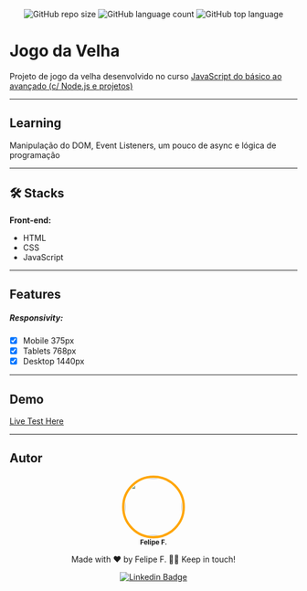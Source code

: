 <div align="center">

 <!-- :uk: [English version](/Readme/README-en.md) / [Pt-BR version](../README.md) -->
<!-- 
 <img src="https://raw.githubusercontent.com/felpfsf/mission-space-explorers/master/design/banner.png" style="border-top-left-radius: 10px; border-top-right-radius: 10px"> -->
 

  ![GitHub repo size](https://img.shields.io/github/repo-size/felpfsf/mission-space-explorers) ![GitHub language count](https://img.shields.io/github/languages/count/felpfsf/mission-space-explorers) ![GitHub top language](https://img.shields.io/github/languages/top/felpfsf/mission-space-explorers)

</div>

# Jogo da Velha

Projeto de jogo da velha desenvolvido no curso [JavaScript do básico ao avançado (c/ Node.js e projetos)](https://www.udemy.com/course/javascript-do-basico-ao-avancado-com-node-e-projetos)

---

## Learning

Manipulação do DOM, Event Listeners, um pouco de async e lógica de programação

---

## 🛠 Stacks

**Front-end:**

- HTML
- CSS
- JavaScript
  
---

## Features

##### Responsivity:
- [x] Mobile 375px
- [x] Tablets 768px
- [x] Desktop 1440px

---

## Demo

[Live Test Here]()

---

## Autor

<div align='center'>

 <img style="border:4px solid orange; border-radius: 100%; padding:1px;" src="https://github.com/felpfsf.png" width="100px;" alt=""/>
 <br />
 <sub><b>Felipe F.</b></sub>

Made with ❤️ by Felipe F. 👋🏽 Keep in touch!

[![Linkedin Badge](https://img.shields.io/badge/-Felipe-blue?style=flat-square&logo=Linkedin&logoColor=white&link=https://www.linkedin.com/in/felipefsf/)](https://www.linkedin.com/in/felipefsf/)

</div>